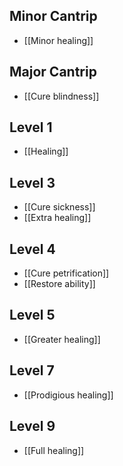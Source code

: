 ## Minor Cantrip

- [[Minor healing]]

## Major Cantrip

- [[Cure blindness]]

## Level 1

- [[Healing]]

## Level 3

- [[Cure sickness]]
- [[Extra healing]]

## Level 4

- [[Cure petrification]]
- [[Restore ability]]

## Level 5

- [[Greater healing]]

## Level 7

- [[Prodigious healing]]

## Level 9

- [[Full healing]]
